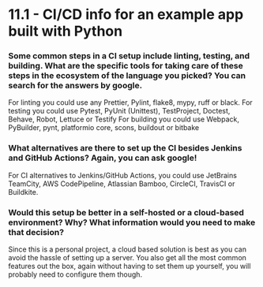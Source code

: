 # 11.1 - CI/CD info for an example app built with Python

### Some common steps in a CI setup include linting, testing, and building. What are the specific tools for taking care of these steps in the ecosystem of the language you picked? You can search for the answers by google.
For linting you could use any Prettier, Pylint, flake8, mypy, ruff or black.
For testing you could use Pytest, PyUnit (Unittest), TestProject, Doctest, Behave, Robot, Lettuce or Testify
For building you could use Webpack, PyBuilder, pynt, platformio core, scons, buildout or bitbake

### What alternatives are there to set up the CI besides Jenkins and GitHub Actions? Again, you can ask google!
For CI alternatives to Jenkins/GitHub Actions, you could use JetBrains TeamCity, AWS CodePipeline, Atlassian Bamboo, CircleCI, TravisCI or Buildkite.

### Would this setup be better in a self-hosted or a cloud-based environment? Why? What information would you need to make that decision?
Since this is a personal project, a cloud based solution is best as you can avoid the hassle of setting up a server.
You also get all the most common features out the box, again without having to set them up yourself, you will probably need to configure them though.
